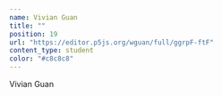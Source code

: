 ```yaml
---
name: Vivian Guan
title: ""
position: 19
url: "https://editor.p5js.org/wguan/full/ggrpF-ftF"
content_type: student
color: "#c8c8c8"
---
```


Vivian Guan
